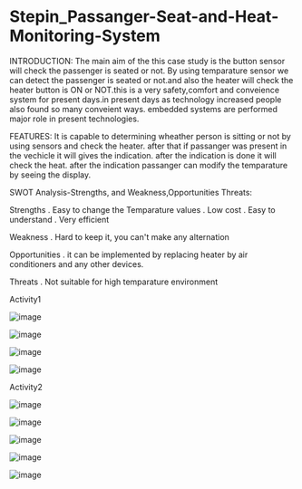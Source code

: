 # Stepin_Passanger-Seat-and-Heat-Monitoring-System

INTRODUCTION:
The main aim of the this case study is the button sensor will check the passenger is seated or not. By using temparature sensor we can detect the passenger is seated or not.and also the heater will check the heater button is ON or NOT.this is a very safety,comfort and conveience system for present days.in present days as technology increased people also found so many conveient ways. embedded systems are performed major role in present technologies.

FEATURES:
It is capable to determining wheather person is sitting or not by using sensors and check the heater. after that if passanger was present in the vechicle it will gives the indication. after the indication is done it will check the heat. after the indication passanger can modify the temparature by seeing the display.

SWOT Analysis-Strengths, and Weakness,Opportunities Threats:

Strengths
. Easy to change the Temparature values
. Low cost
. Easy to understand 
. Very efficient

Weakness
. Hard to keep it, you can't make any alternation

Opportunities
. it can be implemented by replacing heater by air conditioners and any other devices.

Threats
. Not suitable for high temparature environment

Activity1



![image](https://user-images.githubusercontent.com/89601584/133664506-6a8909d1-c36f-4b1b-bd40-d564f38bbf59.png)


![image](https://user-images.githubusercontent.com/89601584/133665183-1a949fa3-7461-42d0-b97d-d8219ac16cf5.png)


![image](https://user-images.githubusercontent.com/89601584/133665215-1f5969e3-f85e-4092-b54e-a636391f29e5.png)


![image](https://user-images.githubusercontent.com/89601584/133665338-45dd39bc-5735-485f-9093-c1e6870d2fca.png)

Activity2

![image](https://user-images.githubusercontent.com/89601584/133665466-d0e51e07-ca8f-4f22-a25a-817140ff4c23.png)


![image](https://user-images.githubusercontent.com/89601584/133665519-2e1c24db-9545-4e85-b357-e8d7cae3d747.png)


![image](https://user-images.githubusercontent.com/89601584/133665559-ebce7d7d-fba8-47f8-b0e1-89da821ad8de.png)


![image](https://user-images.githubusercontent.com/89601584/133665607-6ab665c6-48c9-4567-96c5-a6174b862f19.png)


![image](https://user-images.githubusercontent.com/89601584/133665664-d27713f0-866c-4265-b289-51fe4ae05acd.png)





